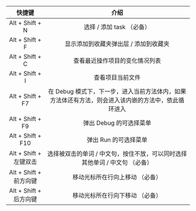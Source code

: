 |         快捷键         |                                                 介绍                                                |
|:----------------------:|:---------------------------------------------------------------------------------------------------:|
|     Alt + Shift + N    |                                      选择 / 添加 task （必备）                                      |
|     Alt + Shift + F    |                                显示添加到收藏夹弹出层 / 添加到收藏夹                                |
|     Alt + Shift + C    |                                    查看最近操作项目的变化情况列表                                   |
|     Alt + Shift + I    |                                           查看项目当前文件                                          |
|    Alt + Shift + F7    | 在 Debug 模式下，下一步，进入当前方法体内，如果方法体还有方法，则会进入该内嵌的方法中，依此循环进入 |
|    Alt + Shift + F9    |                                       弹出 Debug 的可选择菜单                                       |
|    Alt + Shift + F10   |                                        弹出 Run 的可选择菜单                                        |
| Alt + Shift + 左键双击 |             选择被双击的单词 / 中文句，按住不放，可以同时选择其他单词 / 中文句 （必备）             |
| Alt + Shift + 前方向键 |                                   移动光标所在行向上移动 （必备）                                   |
| Alt + Shift + 后方向键 |                                   移动光标所在行向下移动 （必备）                                   |


<v-comment idSufix="ideaShortcutsGuide"/>
